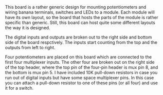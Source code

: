 This board is a rather generic design for mounting potentiometers and wiring banana terminals, switches and LEDs to a module. Each module will have its own layout, so the board that hosts the parts of the module is rather specific than generic. Still, this board can host quite some different layouts the way it is designed.

The digital inputs and outputs are broken out to the right side and bottom side of the board respctively. The inputs start counting from the top and the outputs from left to right.

Four potentiometers are placed on this board which are connected to the first four multiplexer inputs. The other four are broken out on the right side of the top header, where the top pin of the four-pin header is mux pin 8, and the bottom is mux pin 5. I have included 10K pull-down resistors in case you run out of digital inputs but have some space multiplexer pins. In this case you can attach a pull-down resistor to one of these pins (or all four) and use it for a switch.
